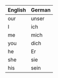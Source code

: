 | English | German |
|---------|--------|
| our | unser |
| I | ich |
| me | mich |
| you | dich |
| he | Er |
| she | sie |
| his | sein |
